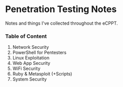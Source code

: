 # Penetration Testing Notes
Notes and things I've collected throughout the eCPPT.

### Table of Content
1. Network Security  
2. PowerShell for Pentesters  
3. Linux Exploitation  
4. Web App Security  
5. WiFi Security  
6. Ruby & Metasploit (+Scripts)  
7. System Security  
